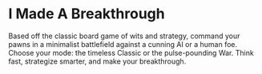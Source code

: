 # I Made A Breakthrough
Based off the classic board game of wits and strategy, command your pawns in a minimalist battlefield against a cunning AI or a human foe. Choose your mode: the timeless Classic or the pulse-pounding War. Think fast, strategize smarter, and make your breakthrough.
